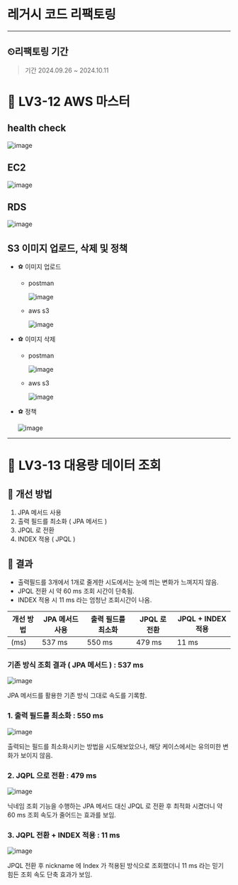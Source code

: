 # 레거시 코드 리팩토링
---
## ⏲리팩토링 기간
> 기간 2024.09.26 ~ 2024.10.11

# 🚀 LV3-12 AWS 마스터

## health check
  
  ![image](https://github.com/user-attachments/assets/af762217-d7f5-4728-9997-64632e4da54e)


## EC2

  ![image](https://github.com/user-attachments/assets/81bafc40-3ee3-4530-8603-27ad1ce75cdf)


## RDS

![image](https://github.com/user-attachments/assets/6755757a-73bf-4f3d-8d46-804bfc64bf33)

## S3 이미지 업로드, 삭제 및 정책

- ⚽ 이미지 업로드
  - postman

    ![image](https://github.com/user-attachments/assets/659526ad-d2ee-4869-8dca-5dd1d9b869ff)
  - aws s3
    
    ![image](https://github.com/user-attachments/assets/f7d8b33a-fc24-47df-9f0b-b2478e3e1ff6)


- ⚽ 이미지 삭제
  - postman
    
    ![image](https://github.com/user-attachments/assets/283feb1e-8770-452e-81d7-d9c53468d7bf)


  - aws s3
    
    ![image](https://github.com/user-attachments/assets/a03db3bd-fdde-43e0-b213-8e8a66648739)


- ⚽ 정책

  ![image](https://github.com/user-attachments/assets/0d304fd2-fd3d-4368-aa02-61a713af2d2c)


---

# 🚀 LV3-13 대용량 데이터 조회
## 🍰 개선 방법
1. JPA 메서드 사용
2. 출력 필드를 최소화 ( JPA 메서드 )
3. JPQL 로 전환
4. INDEX 적용 ( JPQL )

## 🍰 결과
- 출력필드를 3개에서 1개로 줄게한 시도에서는 눈에 띄는 변화가 느껴지지 않음.
- JPQL 전환 시 약 60 ms 조회 시간이 단축됨.
- INDEX 적용 시 11 ms 라는 엄청난 조회시간이 나옴.



| 개선 방법 | JPA 메서드 사용 | 출력 필드를 최소화 | JPQL 로 전환 | JPQL + INDEX 적용 |
|--------|--------|--------|--------|--------|
| (ms)  | 537 ms  | 550 ms  | 479 ms  | 11 ms  |



### 기존 방식 조회 결과 ( JPA 메서드 ) : 537 ms

![image](https://github.com/user-attachments/assets/29990a6f-44ca-4a30-923b-5c3498db10f7)

JPA 메서드를 활용한 기존 방식 그대로 속도를 기록함.


### 1. 출력 필드를 최소화 : 550 ms

![image](https://github.com/user-attachments/assets/2302a325-68c8-4970-a66d-64e5612d30e2)

출력되는 필드를 최소화시키는 방법을 시도해보았으나, 해당 케이스에서는 유의미한 변화가 보이지 않음.



### 2. JQPL 으로 전환 : 479 ms

![image](https://github.com/user-attachments/assets/79088c69-e093-4793-a3b4-ea1d80233276)

닉네임 조회 기능을 수행하는 JPA 메서드 대신 JPQL 로 전환 후 최적화 시켰더니 약 60 ms 조회 속도가 줄어드는 효과를 보임.



### 3. JQPL 전환 + INDEX 적용 : 11 ms

![image](https://github.com/user-attachments/assets/3e37b869-277c-4714-94cd-1274334ffdc7)

JPQL 전환 후 nickname 에 Index 가 적용된 방식으로 조회했더니 11 ms 라는 믿기 힘든 조회 속도 단축 효과가 보임.

